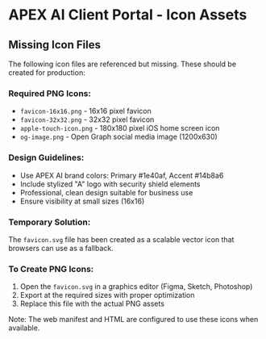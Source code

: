 # APEX AI Client Portal - Icon Assets

## Missing Icon Files

The following icon files are referenced but missing. These should be created for production:

### Required PNG Icons:
- `favicon-16x16.png` - 16x16 pixel favicon
- `favicon-32x32.png` - 32x32 pixel favicon  
- `apple-touch-icon.png` - 180x180 pixel iOS home screen icon
- `og-image.png` - Open Graph social media image (1200x630)

### Design Guidelines:
- Use APEX AI brand colors: Primary #1e40af, Accent #14b8a6
- Include stylized "A" logo with security shield elements
- Professional, clean design suitable for business use
- Ensure visibility at small sizes (16x16)

### Temporary Solution:
The `favicon.svg` file has been created as a scalable vector icon that browsers can use as a fallback.

### To Create PNG Icons:
1. Open the `favicon.svg` in a graphics editor (Figma, Sketch, Photoshop)
2. Export at the required sizes with proper optimization
3. Replace this file with the actual PNG assets

Note: The web manifest and HTML are configured to use these icons when available.
